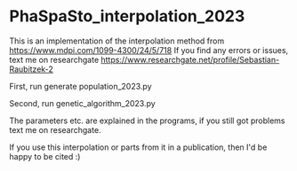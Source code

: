 # PhaSpaSto_interpolation_2023
This is an implementation of the interpolation method from https://www.mdpi.com/1099-4300/24/5/718
If you find any errors or issues, text me on researchgate https://www.researchgate.net/profile/Sebastian-Raubitzek-2


First, run generate population_2023.py

Second, run genetic_algorithm_2023.py


The parameters etc. are explained in the programs, if you still got problems text me on researchgate.

If you use this interpolation or parts from it in a publication, then I'd be happy to be cited :)
